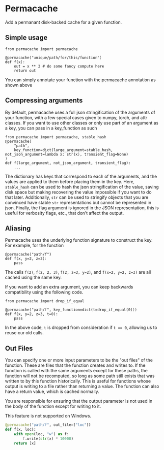 
# Permacache

Add a permanant disk-backed cache for a given function.

## Simple usage

```
from permacache import permacache

@permacache("unique/path/for/this/function")
def f(x):
    out = x ** 2 # do some fancy compute here
    return out
```

You can simply annotate your function with the permacache annotation as shown above

## Compressing arguments

By default, permacache uses a full json stringification of the arguments of your function, with a few special cases given to numpy, torch, and attr classes. If you want to use other classes or only use part of an argument as a key, you can pass in a key_function as such

```
from permacache import permacache, stable_hash
@permacache(
    "path",
    key_function=dict(large_argument=stable_hash, not_json_argument=lambda x: str(x), transient_flag=None)
)
def f(large_argument, not_json_argument, transient_flag):
    ...
```

The dictionary has keys that correspond to each of the arguments, and the values are applied to them before placing them in the key. Here, `stable_hash` can be used to hash the json stringification of the value, saving disk space but making recovering the value impossible if you want to do that later. Additionally, `str` can be used to stringify objects that you are convinced have stable `str` representations but cannot be represented in json. Finally, the flag argument is ignored in the JSON representation, this is useful for verbosity flags, etc., that don't affect the output.

## Aliasing

Permacache uses the underlying function signature to construct the key. For example, for the function

```
@permacache("path/f")
def f(x, y=2, z=3):
    pass
```

The calls `f(2)`, `f(2, 2, 3)`, `f(2, z=3, y=2)`, and `f(x=2, y=2, z=3)` are all cached using the same key.

If you want to add an extra argument, you can keep backwards compatibility using the following code.

```
from permacache import drop_if_equal

@permacache("path/f", key_function=dict(t=drop_if_equal(0)))
def f(x, y=2, z=3, t=0):
    pass
```

In the above code, `t` is dropped from consideration if `t == 0`, allowing us to reuse our old calls.

## Out Files

You can specify one or more input parameters to be the "out files" of the function. These are files
    that the function creates and writes to. If the function is called with the same arguments except
    for these paths, the function will not be recomputed, so long as some path still exists that was
    written to by this function historically. This is useful for functions whose output is writing
    to a file rather than returning a value. The function can also have a return value, which is
    cached normally.

You are responsible for ensuring that the output parameter is not used in the body of the function
    except for writing to it.

This feature is not supported on Windows.

```python
@permacache("path/f", out_file=["loc"])
def f(x, loc):
    with open(loc, "w") as f:
        f.write(str(x) * 10000)
    return [x]
```